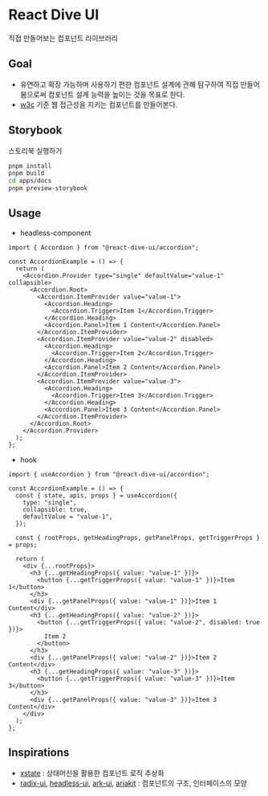 # React Dive UI

직접 만들어보는 컴포넌트 라이브러리

## Goal

- 유연하고 확장 가능하며 사용하기 편한 컴포넌트 설계에 관해 탐구하여 직접 만들어 봄으로써 컴포넌트 설계 능력을 높이는 것을 목표로 한다.
- [w3c](https://www.w3.org/WAI/ARIA/apg/patterns/) 기준 웹 접근성을 지키는 컴포넌트를 만들어본다.

## Storybook

스토리북 실행하기

```bash
pnpm install
pnpm build
cd apps/docs
pnpm preview-storybook
```

## Usage

- headless-component

```tsx
import { Accordion } from "@react-dive-ui/accordion";

const AccordionExample = () => {
  return (
    <Accordion.Provider type="single" defaultValue="value-1" collapsible>
      <Accordion.Root>
        <Accordion.ItemProvider value="value-1">
          <Accordion.Heading>
            <Accordion.Trigger>Item 1</Accordion.Trigger>
          </Accordion.Heading>
          <Accordion.Panel>Item 1 Content</Accordion.Panel>
        </Accordion.ItemProvider>
        <Accordion.ItemProvider value="value-2" disabled>
          <Accordion.Heading>
            <Accordion.Trigger>Item 2</Accordion.Trigger>
          </Accordion.Heading>
          <Accordion.Panel>Item 2 Content</Accordion.Panel>
        </Accordion.ItemProvider>
        <Accordion.ItemProvider value="value-3">
          <Accordion.Heading>
            <Accordion.Trigger>Item 3</Accordion.Trigger>
          </Accordion.Heading>
          <Accordion.Panel>Item 3 Content</Accordion.Panel>
        </Accordion.ItemProvider>
      </Accordion.Root>
    </Accordion.Provider>
  );
};
```

- hook

```tsx
import { useAccordion } from "@react-dive-ui/accordion";

const AccordionExample = () => {
  const { state, apis, props } = useAccordion({
    type: "single",
    collapsible: true,
    defaultValue = "value-1",
  });

  const { rootProps, getHeadingProps, getPanelProps, getTriggerProps } = props;

  return (
    <div {...rootProps}>
      <h3 {...getHeadingProps({ value: "value-1" })}>
        <button {...getTriggerProps({ value: "value-1" })}>Item 1</button>
      </h3>
      <div {...getPanelProps({ value: "value-1" })}>Item 1 Content</div>
      <h3 {...getHeadingProps({ value: "value-2" })}>
        <button {...getTriggerProps({ value: "value-2", disabled: true })}>
          Item 2
        </button>
      </h3>
      <div {...getPanelProps({ value: "value-2" })}>Item 2 Content</div>
      <h3 {...getHeadingProps({ value: "value-3" })}>
        <button {...getTriggerProps({ value: "value-3" })}>Item 3</button>
      </h3>
      <div {...getPanelProps({ value: "value-3" })}>Item 3 Content</div>
    </div>
  );
};
```

## Inspirations

- [xstate](https://github.com/statelyai/xstate) : 상태머신을 활용한 컴포넌트 로직 추상화
- [radix-ui](https://github.com/radix-ui/primitives), [headless-ui](https://github.com/tailwindlabs/headlessui), [ark-ui](https://github.com/chakra-ui/ark), [ariakit](https://github.com/ariakit/ariakit) : 컴포넌트의 구조, 인터페이스의 모양
